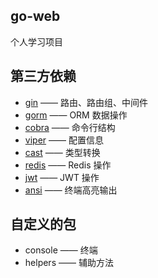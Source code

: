 ## go-web

个人学习项目

## 第三方依赖

- [gin](https://github.com/gin-gonic/gin) —— 路由、路由组、中间件
- [gorm](https://github.com/go-gorm/gorm) —— ORM 数据操作
- [cobra](https://github.com/spf13/cobra) —— 命令行结构
- [viper](https://github.com/spf13/viper) —— 配置信息
- [cast](https://github.com/spf13/cast) —— 类型转换
- [redis](https://github.com/go-redis/redis/v8) —— Redis 操作
- [jwt](https://github.com/golang-jwt/jwt) —— JWT 操作
- [ansi](https://github.com/mgutz/ansi) —— 终端高亮输出

## 自定义的包

- console —— 终端
- helpers —— 辅助方法